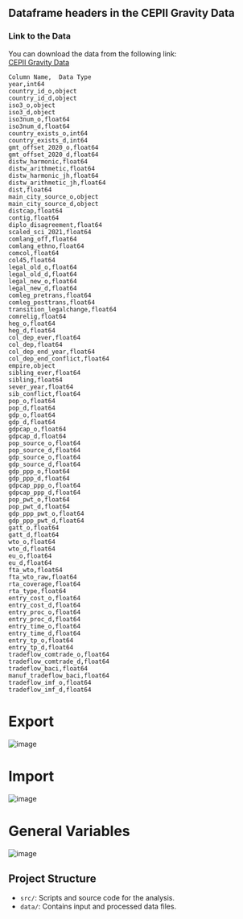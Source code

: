 ## Dataframe headers in the CEPII Gravity Data

### **Link to the Data**
You can download the data from the following link:  
[CEPII Gravity Data](https://www.cepii.fr/DATA_DOWNLOAD/gravity/data/Gravity_csv_V202211.zip)


    Column Name,  Data Type
    year,int64
    country_id_o,object
    country_id_d,object
    iso3_o,object
    iso3_d,object
    iso3num_o,float64
    iso3num_d,float64
    country_exists_o,int64
    country_exists_d,int64
    gmt_offset_2020_o,float64
    gmt_offset_2020_d,float64
    distw_harmonic,float64
    distw_arithmetic,float64
    distw_harmonic_jh,float64
    distw_arithmetic_jh,float64
    dist,float64
    main_city_source_o,object
    main_city_source_d,object
    distcap,float64
    contig,float64
    diplo_disagreement,float64
    scaled_sci_2021,float64
    comlang_off,float64
    comlang_ethno,float64
    comcol,float64
    col45,float64
    legal_old_o,float64
    legal_old_d,float64
    legal_new_o,float64
    legal_new_d,float64
    comleg_pretrans,float64
    comleg_posttrans,float64
    transition_legalchange,float64
    comrelig,float64
    heg_o,float64
    heg_d,float64
    col_dep_ever,float64
    col_dep,float64
    col_dep_end_year,float64
    col_dep_end_conflict,float64
    empire,object
    sibling_ever,float64
    sibling,float64
    sever_year,float64
    sib_conflict,float64
    pop_o,float64
    pop_d,float64
    gdp_o,float64
    gdp_d,float64
    gdpcap_o,float64
    gdpcap_d,float64
    pop_source_o,float64
    pop_source_d,float64
    gdp_source_o,float64
    gdp_source_d,float64
    gdp_ppp_o,float64
    gdp_ppp_d,float64
    gdpcap_ppp_o,float64
    gdpcap_ppp_d,float64
    pop_pwt_o,float64
    pop_pwt_d,float64
    gdp_ppp_pwt_o,float64
    gdp_ppp_pwt_d,float64
    gatt_o,float64
    gatt_d,float64
    wto_o,float64
    wto_d,float64
    eu_o,float64
    eu_d,float64
    fta_wto,float64
    fta_wto_raw,float64
    rta_coverage,float64
    rta_type,float64
    entry_cost_o,float64
    entry_cost_d,float64
    entry_proc_o,float64
    entry_proc_d,float64
    entry_time_o,float64
    entry_time_d,float64
    entry_tp_o,float64
    entry_tp_d,float64
    tradeflow_comtrade_o,float64
    tradeflow_comtrade_d,float64
    tradeflow_baci,float64
    manuf_tradeflow_baci,float64
    tradeflow_imf_o,float64
    tradeflow_imf_d,float64


# Export 

![image](https://github.com/user-attachments/assets/32655ab0-463c-494e-85ca-aec8311af298)

# Import

![image](https://github.com/user-attachments/assets/854d0237-d185-45b0-b00e-6bf1bdbb9960)

# General Variables

![image](https://github.com/user-attachments/assets/4aa61f6c-f7e3-44c1-bbcd-abba4979b507)






## Project Structure
- `src/`: Scripts and source code for the analysis.
- `data/`: Contains input and processed data files.
  

